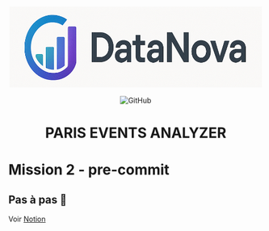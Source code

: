 
<div align="center">

<img src="images/datanova-logo.png" alt="logo" width="500" height="160">



![GitHub](https://img.shields.io/github/license/CAprogs/paris-events-analyzer?color=blue)


# PARIS EVENTS ANALYZER

</div>

# Mission 2 - pre-commit

## Pas à pas 🐢

Voir [Notion](https://tough-cyclone-37b.notion.site/Mission-2-pre-commit-20ac1cee419a802badefd1145627abcd)
